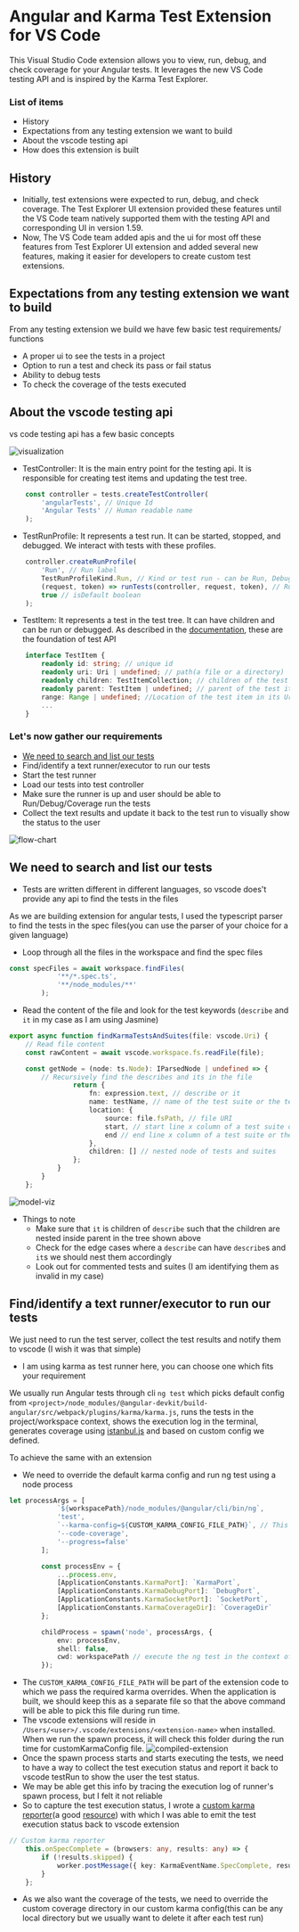 # Angular and Karma Test Extension for VS Code

This Visual Studio Code extension allows you to view, run, debug, and check coverage for your Angular tests. It leverages the new VS Code testing API and is inspired by the Karma Test Explorer.

### List of items

- History
- Expectations from any testing extension we want to build
- About the vscode testing api
- How does this extension is built

## History

- Initially, test extensions were expected to run, debug, and check coverage. The Test Explorer UI extension provided these features until the VS Code team natively supported them with the testing API and corresponding UI in version 1.59.
- Now, The VS Code team added apis and the ui for most off these features from Test Explorer UI extension and added several new features, making it easier for developers to create custom test extensions.

## Expectations from any testing extension we want to build

From any testing extension we build we have few basic test requirements/ functions

- A proper ui to see the tests in a project
- Option to run a test and check its pass or fail status
- Ability to debug tests
- To check the coverage of the tests executed

## About the vscode testing api

vs code testing api has a few basic concepts

![visualization](./BlogImages/test-api-representation.png)

- TestController: It is the main entry point for the testing api. It is responsible for creating test items and updating the test tree.

```Typescript
	const controller = tests.createTestController(
		'angularTests', // Unique Id
		'Angular Tests' // Human readable name
	);
```

- TestRunProfile: It represents a test run. It can be started, stopped, and debugged. We interact with tests with these profiles.

```Typescript
	controller.createRunProfile(
		'Run', // Run label
		TestRunProfileKind.Run, // Kind or test run - can be Run, Debug and Coverage
		(request, token) => runTests(controller, request, token), // Run handler which will be executed when we run the tests
		true // isDefault boolean
	);
```

- TestItem: It represents a test in the test tree. It can have children and can be run or debugged.
  As described in the [documentation](https://code.visualstudio.com/api/extension-guides/testing#discovering-tests), these are the foundation of test API

```Typescript
    interface TestItem {
        readonly id: string; // unique id
        readonly uri: Uri | undefined; // path(a file or a directory)
        readonly children: TestItemCollection; // children of the test item(can be nested)
        readonly parent: TestItem | undefined; // parent of the test item(will be undefined for top level items)
        range: Range | undefined; //Location of the test item in its Uri,
        ...
    }
```

### Let's now gather our requirements

- [We need to search and list our tests](#we-need-to-search-and-list-our-tests)
- Find/identify a text runner/executor to run our tests
- Start the test runner
- Load our tests into test controller
- Make sure the runner is up and user should be able to Run/Debug/Coverage run the tests
- Collect the text results and update it back to the test run to visually show the status to the user

![flow-chart](./BlogImages/flow-chart.png)

## We need to search and list our tests

- Tests are written different in different languages, so vscode does't provide any api to find the tests in the files

As we are building extension for angular tests, I used the typescript parser to find the tests in the spec files(you can use the parser of your choice for a given language)

- Loop through all the files in the workspace and find the spec files
```typescript
const specFiles = await workspace.findFiles(
			'**/*.spec.ts',
			'**/node_modules/**'
		);
```
- Read the content of the file and look for the test keywords (`describe` and `it` in my case as I am using Jasmine)
```typescript
export async function findKarmaTestsAndSuites(file: vscode.Uri) {
	// Read file content
	const rawContent = await vscode.workspace.fs.readFile(file);

	const getNode = (node: ts.Node): IParsedNode | undefined => {
		// Recursively find the describes and its in the file
				return {
					fn: expression.text, // describe or it
					name: testName, // name of the test suite or the test
					location: {
						source: file.fsPath, // file URI
						start, // start line x column of a test suite or the test
						end // end line x column of a test suite or the test
					},
					children: [] // nested node of tests and suites 
				};
			}
		}
	};
```
![model-viz](./BlogImages/model-viz.png)

- Things to note
	- Make sure that `it` is children of `describe` such that the children are nested inside parent in the tree shown above
	- Check for the edge cases where a `describe` can have `describe`s and `it`s we should nest them accordingly
	- Look out for commented tests and suites (I am identifying them as invalid in my case)

## Find/identify a text runner/executor to run our tests
We just need to run the test server, collect the test results and notify them to vscode (I wish it was that simple)
- I am using karma as test runner here, you can choose one which fits your requirement

We usually run Angular tests through cli `ng test` which picks default config from `<project>/node_modules/@angular-devkit/build-angular/src/webpack/plugins/karma/karma.js`, runs the tests in the project/workspace context, shows the execution log in the terminal, generates coverage using [istanbul.js](https://istanbul.js.org/) and based on custom config we defined.

To achieve the same with an extension
- We need to override the default karma config and run ng test using a node process
```typescript
let processArgs = [
			`${workspacePath}/node_modules/@angular/cli/bin/ng`,
			'test',
			`--karma-config=${CUSTOM_KARMA_CONFIG_FILE_PATH}`, // This will be part of extension code, but will be build separately to be able to pick during run time
			'--code-coverage',
			'--progress=false'
		];

		const processEnv = {
			...process.env,
			[ApplicationConstants.KarmaPort]: `KarmaPort`,
			[ApplicationConstants.KarmaDebugPort]: `DebugPort`,
			[ApplicationConstants.KarmaSocketPort]: `SocketPort`,
			[ApplicationConstants.KarmaCoverageDir]: `CoverageDir`
		};

		childProcess = spawn('node', processArgs, {
			env: processEnv,
			shell: false,
			cwd: workspacePath // execute the ng test in the context of current folder
		});
```
- The `CUSTOM_KARMA_CONFIG_FILE_PATH` will be part of the extension code to which we pass the required karma overrides. When the application is built, we should keep this as a separate file so that the above command will be able to pick this file during run time.
- The vscode extensions will reside in `/Users/<user>/.vscode/extensions/<extension-name>` when installed. When we run the spawn process, it will check this folder during the run time for customKarmaConfig file.
![compiled-extension](/BlogImages/compiled-extension.png)
- Once the spawn process starts and starts executing the tests, we need to have a way to collect the test execution status and report it back to vscode testRun to show the user the test status.
- We may be able get this info by tracing the execution log of runner's spawn process, but I felt it not reliable
- So to capture the test execution status, I wrote a [custom karma reporter](https://karma-runner.github.io/6.4/dev/plugins.html)(a good [resource](https://www.is.com/community/blog/how-to-create-a-custom-karma-reporter-3/)) with which I was able to emit the test execution status back to vscode extension
```typescript
// Custom karma reporter
	this.onSpecComplete = (browsers: any, results: any) => {
		if (!results.skipped) {
			worker.postMessage({ key: KarmaEventName.SpecComplete, results }); // posts the execution results to the socket server
		}
	};
```
- As we also want the coverage of the tests, we need to override the custom coverage directory in our custom karma config(this can be any local directory but we usually want to delete it after each test run) 